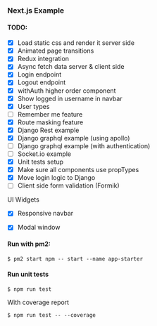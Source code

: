 ### Next.js Example

#### TODO:

- [x] Load static css and render it server side
- [x] Animated page transitions
- [x] Redux integration
- [x] Async fetch data server & client side
- [x] Login endpoint
- [x] Logout endpoint
- [x] withAuth higher order component
- [x] Show logged in username in navbar
- [x] User types
- [ ] Remember me feature
- [x] Route masking feature
- [x] Django Rest example
- [x] Django graphql example (using apollo)
- [ ] Django graphql example (with authentication)
- [ ] Socket.io example
- [x] Unit tests setup
- [x] Make sure all components use propTypes
- [x] Move login logic to Django
- [ ] Client side form validation (Formik)

UI Widgets
- [x] Responsive navbar
- [x] Modal window


#### Run with pm2:

```$ pm2 start npm -- start --name app-starter```

#### Run unit tests

```$ npm run test```

With coverage report

```$ npm run test -- --coverage```
